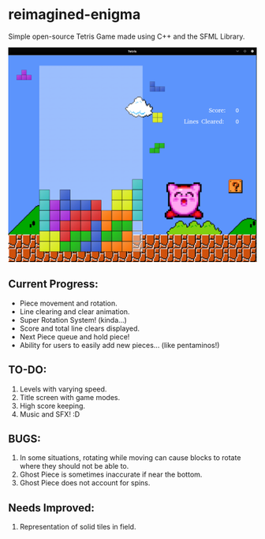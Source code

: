 # reimagined-enigma
Simple open-source Tetris Game made using C++ and the SFML Library.

![Screenshot](media/screenshot1.png)

## Current Progress:
* Piece movement and rotation.
* Line clearing and clear animation.
* Super Rotation System! (kinda...)
* Score and total line clears displayed.
* Next Piece queue and hold piece!
* Ability for users to easily add new pieces... (like pentaminos!)

## TO-DO:
1. Levels with varying speed.
2. Title screen with game modes.
3. High score keeping.
4. Music and SFX! :D

## BUGS:
1. In some situations, rotating while moving can cause blocks to rotate where they should not be able to.
2. Ghost Piece is sometimes inaccurate if near the bottom.
3. Ghost Piece does not account for spins.

## Needs Improved:
1. Representation of solid tiles in field.
